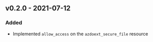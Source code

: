 ## v0.2.0 - 2021-07-12

### Added

* Implemented `allow_access` on the `azdoext_secure_file` resource
